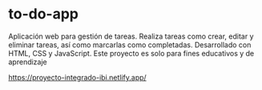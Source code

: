 # to-do-app
Aplicación web para gestión de tareas. Realiza tareas como crear, editar y eliminar tareas, así como marcarlas como completadas. Desarrollado con HTML, CSS y JavaScript. Este proyecto es solo para fines educativos y de aprendizaje

https://proyecto-integrado-ibi.netlify.app/

